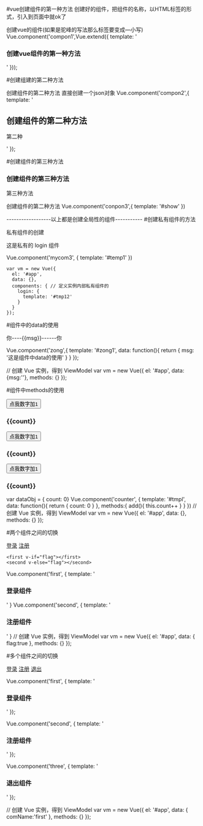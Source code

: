 #vue创建组件的第一种方法
创建好的组件，把组件的名称，以HTML标签的形式，引入到页面中就ok了
<div id="#app">
	<compont1></compont1>
</div>
创建vue的组件(如果是驼峰的写法那么标签要变成—小写)
Vue.component('compon1',Vue.extend({
	template: '<h3>创建vue组件的第一种方法</h3>'
}));

#创建组建的第二种方法

<div id="#app">
	<compont2></compont2>
</div>
创建组件的第二种方法 直接创建一个json对象
Vue.component('compon2',{
	template: '<div><h2>创建组件的第二种方法</h2><p>第二种</p></div>'
});

#创建组件的第三种方法

 <div id="app">
  <conpon3 id="show">
  	<div>
      <h3>创建组件的第三种方法</h3>
  	  <p>第三种方法</p>
  	</div>
  </conpon3>
 </div>
创建组件的第二种方法  
  Vue.component('conpon3',{
   	 template: '#show'
  })

------------------以上都是创建全局性的组件-----------
 #创建私有组件的方法
  <div id="app">
    <mycom3 id="temp1">
      <div>
         <p>私有组件的创建</p>
      </div>
    </mycom3>
    <login id="tmp12">
       <div>
         <p>这是私有的 login 组件</p>
       </div>
    </login>
  </div>
    Vue.component('mycom3', {
      template: '#temp1'
    })

    var vm = new Vue({
      el: '#app',
      data: {},
      components: { // 定义实例内部私有组件的
        login: {
          template: '#tmp12'
        }
      }
    });

#组件中的data的使用
  <div id="app">
    <zong id="zong1">
      <p>你----{{msg}}------你</p>
    </zong>
  </div>

  Vue.component('zong',{
     template: '#zong1',
     data: function(){
      return {
        msg: '这是组件中data的使用'
      }
     }
  });

  // 创建 Vue 实例，得到 ViewModel
  var vm = new Vue({
    el: '#app',
    data: {msg:''},
    methods: {}
  });

#组件中methods的使用

  <div id="app">
     <counter id='tmpl'>
       <div>
      <input type="button" value="点我数字加1" @click="add">
      <h3>{{count}}</h3>
    </div>
     </counter>
     <counter id='tmpl'>
       <div>
      <input type="button" value="点我数字加1" @click="add">
      <h3>{{count}}</h3>
    </div>
     </counter>
     <counter id='tmpl'>
       <div>
      <input type="button" value="点我数字加1" @click="add">
      <h3>{{count}}</h3>
    </div>
     </counter>
  </div>

  var dataObj = { count: 0}
  Vue.component('counter', {
    template: '#tmpl',
    data: function(){
      return { count: 0 }
    },
    methods:{
      add(){
        this.count++
      }
    }
  })
  // 创建 Vue 实例，得到 ViewModel
  var vm = new Vue({
    el: '#app',
    data: {},
    methods: {}
  });

#两个组件之间的切换
  <div id="app">
    <a href="" @click.prevent="flag=true">登录</a>
    <a href="" @click.prevent="flag=false">注册</a>
    
    <first v-if="flag"></first>
    <second v-else="flag"></second>
  </div>

  Vue.component('first', {
    template: '<h3>登录组件</h3>'
  }
  Vue.component('second', {
    template: '<h3>注册组件</h3>'
  }
  // 创建 Vue 实例，得到 ViewModel
  var vm = new Vue({
    el: '#app',
    data: {
      flag:true
    },
    methods: {}
  });

 #多个组件之间的切换
 <div id="app">
   <a href="" @click.prevent="comName='first'">登录</a>
   <a href="" @click.prevent="comName='second'">注册</a>
   <a href="" @click.prevent="comName='three'">退出</a>
 
   <!-- vue提供了 componnet 来展示对应的组件 -->
   <!-- component 是一个占位符，:is属性可以用来指定要展示的组建的名称 -->
   <component :is="comName"></component>
 </div>


  Vue.component('first', {
   template: '<h3>登录组件</h3>'
 });

 Vue.component('second', {
   template: '<h3>注册组件</h3>'
 });

 Vue.component('three', {
   template: '<h3>退出组件</h3>'
 });

 // 创建 Vue 实例，得到 ViewModel
 var vm = new Vue({
   el: '#app',
   data: {
     comName:'first'
   },
   methods: {}
 });